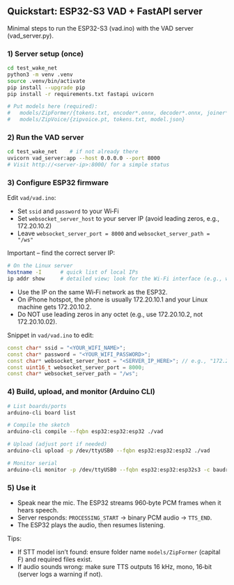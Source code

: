 ## Quickstart: ESP32-S3 VAD + FastAPI server

Minimal steps to run the ESP32-S3 (vad.ino) with the VAD server (vad_server.py).

### 1) Server setup (once)

```bash
cd test_wake_net
python3 -m venv .venv
source .venv/bin/activate
pip install --upgrade pip
pip install -r requirements.txt fastapi uvicorn

# Put models here (required):
#   models/ZipFormer/{tokens.txt, encoder*.onnx, decoder*.onnx, joiner*.onnx}
#   models/ZipVoice/{zipvoice.pt, tokens.txt, model.json}
```

### 2) Run the VAD server

```bash
cd test_wake_net    # if not already there
uvicorn vad_server:app --host 0.0.0.0 --port 8000
# Visit http://<server-ip>:8000/ for a simple status
```

### 3) Configure ESP32 firmware

Edit `vad/vad.ino`:
- Set `ssid` and `password` to your Wi‑Fi
- Set `websocket_server_host` to your server IP (avoid leading zeros, e.g., 172.20.10.2)
- Leave `websocket_server_port = 8000` and `websocket_server_path = "/ws"`

Important – find the correct server IP:

```bash
# On the Linux server
hostname -I      # quick list of local IPs
ip addr show     # detailed view; look for the Wi‑Fi interface (e.g., wlan0)
```

- Use the IP on the same Wi‑Fi network as the ESP32.
- On iPhone hotspot, the phone is usually 172.20.10.1 and your Linux machine gets 172.20.10.2.
- Do NOT use leading zeros in any octet (e.g., use 172.20.10.2, not 172.20.10.02).

Snippet in `vad/vad.ino` to edit:

```cpp
const char* ssid = "<YOUR_WIFI_NAME>";
const char* password = "<YOUR_WIFI_PASSWORD>";
const char* websocket_server_host = "<SERVER_IP_HERE>"; // e.g., "172.20.10.2"
const uint16_t websocket_server_port = 8000;
const char* websocket_server_path = "/ws";
```

### 4) Build, upload, and monitor (Arduino CLI)

```bash
# List boards/ports
arduino-cli board list

# Compile the sketch
arduino-cli compile --fqbn esp32:esp32:esp32 ./vad

# Upload (adjust port if needed)
arduino-cli upload -p /dev/ttyUSB0 --fqbn esp32:esp32:esp32 ./vad

# Monitor serial
arduino-cli monitor -p /dev/ttyUSB0 --fqbn esp32:esp32:esp32s3 -c baudrate=115200
```

### 5) Use it

- Speak near the mic. The ESP32 streams 960‑byte PCM frames when it hears speech.
- Server responds: `PROCESSING_START` → binary PCM audio → `TTS_END`.
- The ESP32 plays the audio, then resumes listening.

Tips:
- If STT model isn’t found: ensure folder name `models/ZipFormer` (capital F) and required files exist.
- If audio sounds wrong: make sure TTS outputs 16 kHz, mono, 16‑bit (server logs a warning if not).

